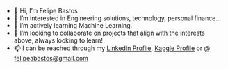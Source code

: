 - 👋 Hi, I’m Felipe Bastos
- 👔 I’m interested in Engineering solutions, technology, personal finance...
- 🦾 I’m actively learning Machine Learning.
- 💼  I’m looking to collaborate on projects that align with the interests above, always looking to learn!
- 📫 I can be reached through my [LinkedIn Profile](https://www.linkedin.com/in/fpabastos/), [Kaggle Profile](https://www.kaggle.com/felipebastos23) or @ felipeabastos@gmail.com

<!---
fbastos231/fbastos231 is a ✨ special ✨ repository because its `README.md` (this file) appears on your GitHub profile.
You can click the Preview link to take a look at your changes.
--->
